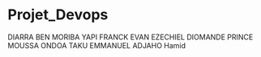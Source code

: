 # Projet_Devops
DIARRA BEN MORIBA
YAPI FRANCK EVAN EZECHIEL
DIOMANDE PRINCE MOUSSA 
ONDOA TAKU EMMANUEL
ADJAHO Hamid
